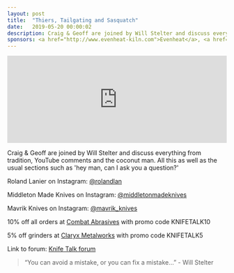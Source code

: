 ```yaml
---
layout: post
title:  "Thiers, Tailgating and Sasquatch"
date:   2019-05-20 00:00:02
description: Craig & Geoff are joined by Will Stelter and discuss everything from tradition, YouTube comments and the coconut man.  
sponsors: <a href="http://www.evenheat-kiln.com">Evenheat</a>, <a href="http://www.combatabrasives.com">Combat Abrasives</a>, <a href="https://newjerseysteelbaron.com">New Jersey Steel Baron</a> and <a href="http://www.claryxmetalworks.com">Claryx Metalworks</a>.
---
```


<iframe height="200px" width="100%" frameborder="no" scrolling="no" seamless src="https://player.simplecast.com/0295f05f-5ef1-43bc-b166-04508738879e?dark=false"></iframe>

Craig & Geoff are joined by Will Stelter and discuss everything from tradition, YouTube comments and the coconut man. All this as well as the usual sections such as 'hey man, can I ask you a question?'       

 
Roland Lanier on Instagram: <a href="https://www.instagram.com/rolandlan"> @rolandlan </a>  

Middleton Made Knives on Instagram: <a href="https://www.instagram.com/middletonmadeknives"> @middletonmadeknives</a>  

Mavrik Knives on Instagram: <a href="https://www.instagram.com/mavrik_knives"> @mavrik_knives</a>  



  
10% off all orders at  <a href="http://www.combatabrasives.com">Combat Abrasives</a> with promo code KNIFETALK10 

5% off grinders at <a href="http://www.claryxmetalworks.com">Claryx Metalworks</a> with promo code KNIFETALK5 

   
  

Link to forum: <a href="http://forum.knifetalk.net">Knife Talk forum</a>




 


<blockquote class="largeQuote">“You can avoid a mistake, or you can fix a mistake…” - Will Stelter</blockquote>



